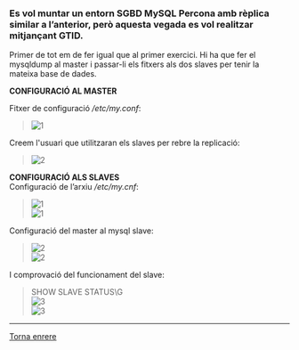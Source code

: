 ### Es vol muntar un entorn SGBD MySQL Percona amb rèplica similar a l’anterior, però aquesta vegada es vol realitzar mitjançant GTID.

Primer de tot em de fer igual que al primer exercici. Hi ha que fer el mysqldump al master i passar-li els fitxers als dos slaves per tenir la mateixa base de dades.  
  
__CONFIGURACIÓ AL MASTER__  
  
Fitxer de configuració _/etc/my.conf_:  
>  ![1](https://raw.githubusercontent.com/Josep88/MP10UF2-A5/master/img/exercici2/master/Captura1.PNG)  

Creem l'usuari que utilitzaran els slaves per rebre la replicació:  
>  ![2](https://raw.githubusercontent.com/Josep88/MP10UF2-A5/master/img/exercici2/master/Captura2.PNG)  

__CONFIGURACIÓ ALS SLAVES__  
Configuració de l’arxiu _/etc/my.cnf_:  
>  ![1](https://raw.githubusercontent.com/Josep88/MP10UF2-A5/master/img/exercici2/slave1/Captura1.PNG)  
>  ![1](https://raw.githubusercontent.com/Josep88/MP10UF2-A5/master/img/exercici2/slave2/Captura1.JPG)  

Configuració del master al mysql slave:  
>  ![2](https://raw.githubusercontent.com/Josep88/MP10UF2-A5/master/img/exercici2/slave1/Captura2.PNG)  
>  ![2](https://raw.githubusercontent.com/Josep88/MP10UF2-A5/master/img/exercici2/slave2/Captura2.JPG)  

I comprovació del funcionament del slave:    
> SHOW SLAVE STATUS\G  
>  ![3](https://raw.githubusercontent.com/Josep88/MP10UF2-A5/master/img/exercici2/slave1/Captura3.PNG)  
>  ![3](https://raw.githubusercontent.com/Josep88/MP10UF2-A5/master/img/exercici2/slave2/Captura3.JPG)  

***
[Torna enrere](https://github.com/Josep88/MP10UF2-A5)
